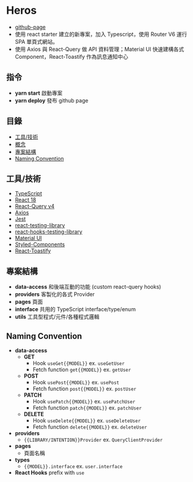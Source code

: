 
# Heros
- [github-page](https://lieroliu.github.io/heros/)
- 使用 react starter 建立的新專案，加入 Typescript，使用 Router V6 運行 SPA 單頁式網站。
- 使用 Axios 與 React-Query 做 API 資料管理；Material UI 快速建構各式 Component，React-Toastify 作為訊息通知中心

## 指令
- **yarn start** 啟動專案
- **yarn deploy** 發布 github page

## 目錄

- [工具/技術](#工具/技術)
- [概念](#概念)
- [專案結構](#專案結構)
- [Naming Convention](#naming-convention)

## 工具/技術

- [TypeScript](https://www.typescriptlang.org/docs/)
- [React 18](https://beta.reactjs.org/)
- [React-Query v4](https://tanstack.com/query/v4/)
- [Axios](https://axios-http.com/docs/intro)
- [Jest](https://jestjs.io/)
- [react-testing-library](https://testing-library.com/docs/react-testing-library/intro)
- [react-hooks-testing-library](https://react-hooks-testing-library.com/)
- [Material UI](https://mui.com/zh/material-ui/getting-started/overview/)
- [Styled-Components](https://styled-components.com/docs)
- [React-Toastify](https://www.npmjs.com/package/react-toastify)

## 專案結構
- **data-access** 和後端互動的功能 (custom react-query hooks)
- **providers** 客製化的各式 Provider
- **pages** 頁面
- **interface** 共用的 TypeScript interface/type/enum
- **utils** 工具型程式/元件/各種程式邏輯

## Naming Convention
- **data-access**
  - **GET**
    - Hook `useGet{{MODEL}}` ex. `useGetUser`
    - Fetch function `get{{MODEL}}` ex. `getUser`
  - **POST**
    - Hook `usePost{{MODEL}}` ex. `usePost`
    - Fetch function `post{{MODEL}}` ex. `postUser`
  - **PATCH**
    - Hook `usePatch{{MODEL}}` ex. `usePatchUser`
    - Fetch function `patch{{MODEL}}` ex. `patchUser`
  - **DELETE**
    - Hook `useDelete{{MODEL}}` ex. `useDeleteUser`
    - Fetch function `delete{{MODEL}}` ex. `deleteUser`
- **providers**
  - `{{LIBRARY/INTENTION}}Provider` ex. `QueryClientProvider`
- **pages**
  - 頁面名稱
- **types**
  - `{{MODEL}}.interface` ex. `user.interface`
- **React Hooks** prefix with `use`
